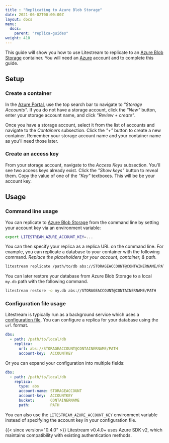 ```yaml
---
title : "Replicating to Azure Blob Storage"
date: 2021-06-02T00:00:00Z
layout: docs
menu:
  docs:
    parent: "replica-guides"
weight: 410
---
```


This guide will show you how to use Litestream to replicate to an [Azure Blob
Storage][] container. You will need an [Azure][] account and to complete this
guide.

[Azure Blob Storage]: https://azure.microsoft.com/en-us/services/storage/blobs/
[Azure]: https://azure.microsoft.com/en-us/


## Setup

### Create a container

In the [Azure Portal][], use the top search bar to navigate to _"Storage
Accounts"_. If you do not have a storage account, click the _"New"_ button,
enter your storage account name, and click _"Review + create"_.

Once you have a storage account, select it from the list of accounts and
navigate to the _Containers_ subsection. Click the _"+"_ button to create a new
container. Remember your storage account name and your container name as you'll
need those later.

[Azure Portal]: https://portal.azure.com/


### Create an access key

From your storage account, navigate to the _Access Keys_ subsection. You'll see
two access keys already exist. Click the _"Show keys"_ button to reveal them.
Copy the value of one of the _"Key"_ textboxes. This will be be your account key.


## Usage

### Command line usage

You can replicate to [Azure Blob Storage][] from the command line by setting
your account key via an environment variable:

```sh
export LITESTREAM_AZURE_ACCOUNT_KEY=...
```

You can then specify your replica as a replica URL on the command line. For
example, you can replicate a database to your container with the following
command. _Replace the placeholders for your account, container, & path._

```sh
litestream replicate /path/to/db abs://STORAGEACCOUNT@CONTAINERNAME/PATH
```

You can later restore your database from Azure Blob Storage to a local `my.db`
path with the following command.

```sh
litestream restore -o my.db abs://STORAGEACCOUNT@CONTAINERNAME/PATH
```

### Configuration file usage

Litestream is typically run as a background service which uses a [configuration
file][]. You can configure a replica for your database using the `url` format.

```yaml
dbs:
  - path: /path/to/local/db
    replica:
      url: abs://STORAGEACCOUNT@CONTAINERNAME/PATH
      account-key:  ACCOUNTKEY
```

Or you can expand your configuration into multiple fields:

```yaml
dbs:
  - path: /path/to/local/db
    replica:
      type: abs
      account-name: STORAGEACCOUNT
      account-key:  ACCOUNTKEY
      bucket:       CONTAINERNAME
      path:         PATH
```

You can also use the `LITESTREAM_AZURE_ACCOUNT_KEY` environment variable instead
of specifying the account key in your configuration file.

{{< since version="0.4.0" >}} Litestream v0.4.0+ uses Azure SDK v2, which maintains compatibility with existing authentication methods.

[configuration file]: /reference/config